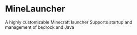 # MineLauncher
A highly customizable Minecraft launcher Supports startup and management of bedrock and Java
